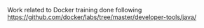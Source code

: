 Work related to Docker training done following https://github.com/docker/labs/tree/master/developer-tools/java/

